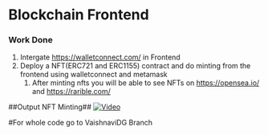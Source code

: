 # Blockchain Frontend #

### Work Done ###

1. Intergate https://walletconnect.com/ in Frontend
1. Deploy a NFT(ERC721 and ERC1155) contract and do minting from the frontend using walletconnect and metamask
	1. After minting nfts you will be able to see NFTs on https://opensea.io/ and https://rarible.com/


##Output NFT Minting##
[![Video](https://img.youtube.com/vi/VIDEO_ID/0.jpg)](https://github.com/Vaishnavidg/NFTMinter/assets/54136990/4cd252d0-72de-4a15-8975-c654f7a08432)

#For whole code go to VaishnaviDG Branch
